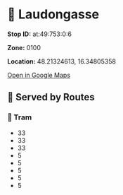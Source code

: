 # 🚉 Laudongasse


**Stop ID:** at:49:753:0:6

**Zone:** 0100

**Location:** 48.21324613, 16.34805358

[Open in Google Maps](https://www.google.com/maps?q=48.21324613,16.34805358)

## 🚆 Served by Routes

### 🚊 Tram
- 33
- 33
- 33
- 5
- 5
- 5
- 5
- 5